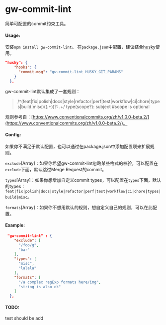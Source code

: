 # gw-commit-lint
简单可配置的commit约束工具。

#### Usage:
安装`npm install gw-commit-lint`。
在`package.json`中配置，建议结合[husky](https://github.com/typicode/husky)使用。
```json
"husky": {
    "hooks": {
      "commit-msg": "gw-commit-lint HUSKY_GIT_PARAMS"
    }
  },
```
gw-commit-lint默认集成了一套规则：

> /^(feat|fix|polish|docs|style|refactor|perf|test|workflow|ci|chore|types|build|misc)(\(.+\))?: .+/
type(scope?): subject  #scope is optional

规则参考自：[https://www.conventionalcommits.org/zh/v1.0.0-beta.2/](https://www.conventionalcommits.org/zh/v1.0.0-beta.2/)。

#### Config:
如果你不满足于默认配置，也可以通过在package.json中添加配置项来扩展规则。

`exclude`[Array]：如果你希望gw-commit-lint忽略某些格式的校验，可以配置在`exclude`下面，默认跳过Merge Request的commit。

`types`[Array]：如果你想增加自定义commit types，可以配置在`types`下面，默认的types：`feat|fix|polish|docs|style|refactor|perf|test|workflow|ci|chore|types|build|misc`。

`formats`[Array]：如果你不想用默认的规则，想自定义自己的规则，可以在此配置。

#### Example:
```json
 "gw-commit-lint" : {
    "exclude": [
      "/foo/g",
      "bar"
    ],
    "types": [
      "misc",
      "lalala"
    ],
    "formats": [
      "/a complex regExp formats here/img",
      "string is also ok"
    ]
  },
```
#### TODO: 
test should be add
